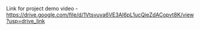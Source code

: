 Link for project demo video - 
https://drive.google.com/file/d/1Vtsvuya6VE3Al6pL1ucQieZdACopvt8K/view?usp=drive_link
